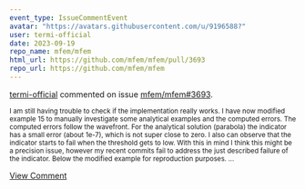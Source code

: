 ```yaml
---
event_type: IssueCommentEvent
avatar: "https://avatars.githubusercontent.com/u/9196588?"
user: termi-official
date: 2023-09-19
repo_name: mfem/mfem
html_url: https://github.com/mfem/mfem/pull/3693
repo_url: https://github.com/mfem/mfem
---
```


<a href='https://github.com/termi-official' target='_blank'>termi-official</a> commented on issue <a href='https://github.com/mfem/mfem/pull/3693' target='_blank'>mfem/mfem#3693</a>.

<small>I am still having trouble to check if the implementation really works. I have now modified example 15 to manually investigate some analytical examples and the computed errors. The computed errors follow the wavefront. For the analytical solution (parabola) the indicator has a small error (about 1e-7), which is not super close to zero. I also can observe that the indicator starts to fail when the threshold gets to low. With this in mind I think this might be a precision issue, however my recent commits fail to address the just described failure of the indicator. Below the modified example for reproduction purposes....</small>

<a href='https://github.com/mfem/mfem/pull/3693' target='_blank'>View Comment</a>